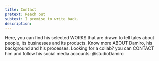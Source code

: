 ```yaml
---
title: Contact
pretext: Reach out
subtext: I promise to write back.
description:
---
```


Here, you can find his selected WORKS that are drawn to tell tales about people, its businesses and its products. Know more ABOUT Damiro, his background and his processes. Looking for a collab? you can CONTACT him and follow his social media accounts: @studioDamiro
